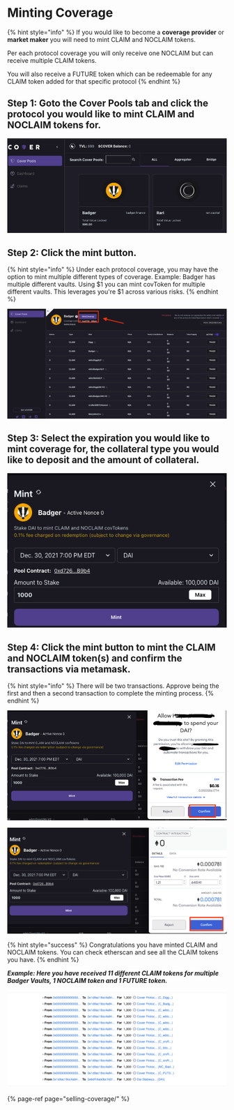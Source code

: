 # Minting Coverage

{% hint style="info" %}
If you would like to become a **coverage provider** or **market maker** you will need to mint CLAIM and NOCLAIM tokens.   
  
Per each protocol coverage you will only receive one NOCLAIM but can receive multiple CLAIM tokens.   
  
You will also receive a FUTURE token which can be redeemable for any CLAIM token added for that specific protocol
{% endhint %}

## Step 1: Goto the Cover Pools tab and c**lick the protocol you would like to mint CLAIM and NOCLAIM tokens for.** 

![](../.gitbook/assets/screen-shot-2021-04-28-at-10.17.50-pm.png)

## Step 2: Click the mint button. 

{% hint style="info" %}
Under each protocol coverage, you may have the option to mint multiple different types of coverage. Example: Badger has multiple different vaults. Using $1 you can mint covToken for multiple different vaults. This leverages you're $1 across various risks. 
{% endhint %}

![$1 will mint you 1 CLAIM token and 1 NOCLAIM token for each coverage seen](../.gitbook/assets/screen-shot-2021-04-28-at-10.21.40-pm.png)

## Step 3: Select the expiration you would like to mint coverage for, the collateral type you would like to deposit and the amount of collateral.

![](../.gitbook/assets/screen-shot-2021-04-28-at-10.39.35-pm.png)

## Step 4: Click the mint button to mint the CLAIM and NOCLAIM token\(s\) and confirm the transactions via metamask. 

{% hint style="info" %}
There will be two transactions. Approve being the first and then a second transaction to complete the minting process.
{% endhint %}

![Transaction \#1 to approve spending DAI](../.gitbook/assets/screen-shot-2021-04-28-at-10.40.25-pm.png)

![Transaction \#2 to mint CLAIM and NOCLAIM tokens](../.gitbook/assets/screen-shot-2021-04-28-at-10.44.39-pm.png)

{% hint style="success" %}
Congratulations you have minted CLAIM and NOCLAIM tokens. You can check etherscan and see all the CLAIM tokens you have. 
{% endhint %}

_**Example: Here you have received 11 different CLAIM tokens for multiple Badger Vaults, 1 NOCLAIM token and 1 FUTURE token.**_  

![](../.gitbook/assets/screen-shot-2021-04-28-at-10.45.56-pm.png)



{% page-ref page="selling-coverage/" %}



